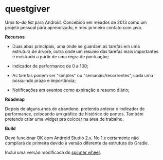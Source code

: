 questgiver
===

Uma _to-do list_ para Android. Concebido em meados de 2013 como um projeto 
pessoal para aprendizado, e meu primeiro contato com java.

**Recursos**

 - Duas abas principais, uma onde se guardam as tarefas em uma estrutura de
   árvore, outra onde um resumo das tarefas mais importantes é mostrado a partir
   de uma regra de pontuação;
   
 - Indicador de performance de 0 a 100;
   
 - As tarefas podem ser "simples" ou "semanais/recorrentes", cada uma possuindo prazo e importância;
 
 - Notificações em eventos como expiração e resumo diário;
 
 
**Roadmap**

Depois de alguns anos de abandono, pretendo anterar o indicador de performance, colocando um gráfico
de histórico de pontos. Também pretendo criar uma widget pra colocar na área de trabalho.

**Build**

Deve funcionar OK com Android Studio 2.x. No 1.x certamente não compilará de primeira devido
à versão diferente da estrutura do Gradle.

Inclui uma versão modificada do [spinner wheel](https://github.com/ai212983/android-spinnerwheel).